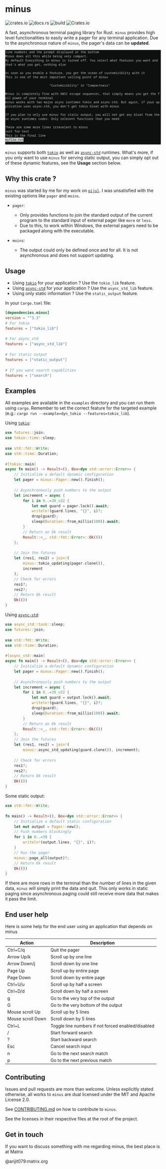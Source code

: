 # minus

![crates.io](https://img.shields.io/crates/v/minus)
![docs.rs](https://docs.rs/minus/badge.svg)
![build](https://github.com/arijit79/minus/workflows/build/badge.svg)
![Crates.io](https://img.shields.io/crates/l/minus)

A fast, asynchronous terminal paging library for Rust. `minus` provides high
level functionalities to easily write a pager for any terminal application. Due
to the asynchronous nature of `minus`, the pager's data can be **updated**.

![Demo.png](demo.png)

`minus` supports both [`tokio`] as well as [`async-std`] runtimes. What's more,
if you only want to use `minus` for serving static output, you can simply opt
out of these dynamic features, see the **Usage** section below.

## Why this crate ?

`minus` was started by me for my work on [`pijul`]. I was unsatisfied with the 
existing options like `pager` and `moins`.

* `pager`:
    * Only provides functions to join the standard output of the current
      program to the standard input of external pager like `more` or `less`.
    * Due to this, to work within Windows, the external pagers need to be
      packaged along with the executable.

* `moins`:
    * The output could only be defined once and for all. It is not asynchronous
      and does not support updating.

[`tokio`]: https://crates.io/crates/tokio
[`async-std`]: https://crates.io/crates/async-std
[`pijul`]: https://pijul.org/

## Usage

* Using [`tokio`] for your application ? Use the `tokio_lib` feature.
* Using [`async-std`] for your application ? Use the `async_std_lib` feature.
* Using only static information ? Use the `static_output` feature.

In your `Cargo.toml` file:

```toml
[dependencies.minus]
version = "^3.3"
# For tokio
features = ["tokio_lib"]

# For async_std
features = ["async_std_lib"]

# For static output
features = ["static_output"]

# If you want search capablities
features = ["search"]
```

## Examples

All examples are available in the `examples` directory and you can run them
using `cargo`. Remember to set the correct feature for the targeted example
(e.g.: `cargo run --example=dyn_tokio --features=tokio_lib`).

Using [`tokio`]:

```rust
use futures::join;
use tokio::time::sleep;

use std::fmt::Write;
use std::time::Duration;

#[tokio::main]
async fn main() -> Result<(), Box<dyn std::error::Error>> {
    // Initialize a default dynamic configuration
    let pager = minus::Pager::new().finish();

    // Asynchronously push numbers to the output
    let increment = async {
        for i in 0..=30_u32 {
            let mut guard = pager.lock().await;
            writeln!(guard.lines, "{}", i)?;
            drop(guard);
            sleep(Duration::from_millis(100)).await;
        }
        // Return an Ok result
        Result::<_, std::fmt::Error>::Ok(())
    };

    // Join the futures
    let (res1, res2) = join!(
        minus::tokio_updating(pager.clone()),
        increment
    );
    // Check for errors
    res1?;
    res2?;
    // Return Ok result
    Ok(())
}
```

Using [`async-std`]:

```rust
use async_std::task::sleep;
use futures::join;

use std::fmt::Write;
use std::time::Duration;

#[async_std::main]
async fn main() -> Result<(), Box<dyn std::error::Error>> {
    // Initialize a default dynamic configuration
    let pager = minus::Pager::new().finish();

    // Asynchronously push numbers to the output
    let increment = async {
        for i in 0..=30_u32 {
            let mut guard = output.lock().await;
            writeln!(guard.lines, "{}", i)?;
            drop(guard);
            sleep(Duration::from_millis(100)).await;
        }
        // Return an Ok result
        Result::<_, std::fmt::Error>::Ok(())
    };
    // Join the futures
    let (res1, res2) = join!(
        minus::async_std_updating(guard.clone()), increment);

    // Check for errors
    res1?;
    res2?;
    // Return Ok result
    Ok(())
}
```

Some static output:

```rust
use std::fmt::Write;

fn main() -> Result<(), Box<dyn std::error::Error>> {
    // Initialize a default static configuration
    let mut output = Pager::new();
    // Push numbers blockingly
    for i in 0..=30 {
        writeln!(output.lines, "{}", i)?;
    }
    // Run the pager
    minus::page_all(output)?;
    // Return Ok result
    Ok(())
}
```

If there are more rows in the terminal than the number of lines in the given
data, `minus` will simply print the data and quit. This only works in static
paging since asynchronous paging could still receive more data that makes it 
pass the limit.

## End user help
Here is some help for the end user using an application that depends on minus

| Action            | Description                                        |
| ----------        | -------------                                      |
| Ctrl+C/q          | Quit the pager                                     |
| Arrow Up/k        | Scroll up by one line                              |
| Arrow Down/j      | Scroll down by one line                            |
| Page Up           | Scroll up by entire page                           |
| Page Down         | Scroll down by entire page                         |
| Ctrl+U/u          | Scroll up by half a screen                         |
| Ctrl+D/d          | Scroll down by half a screen                       |
| g                 | Go to the very top of the output                   |
| G                 | Go to the very bottom of the output                |
| Mouse scroll Up   | Scroll up by 5 lines                               |
| Mouse scroll Down | Scroll down by 5 lines                             |
| Ctrl+L            | Toggle line numbers if not forced enabled/disabled |
| /                 | Start forward search                               |
| ?                 | Start backward search                              |
| Esc               | Cancel search input                                |
| n                 | Go to the next search match                        |
| p                 | Go to the next previous match                      |

## Contributing

Issues and pull requests are more than welcome. Unless explicitly stated
otherwise, all works to `minus` are dual licensed under the MIT and Apache
License 2.0.

See [CONTRIBUTING.md](CONTRIBUTING.md) on how to contribute to `minus`.

See the licenses in their respective files at the root of the project.

## Get in touch
If you want to discuss something with me regarding minus, the best place is at Matrix

@arijit079:matrix.org
